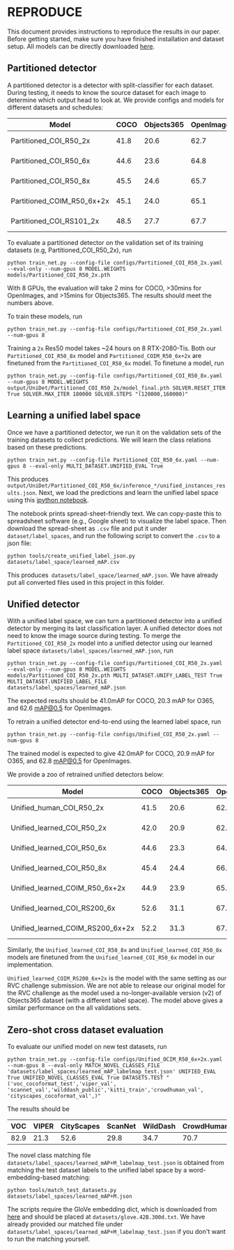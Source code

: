 # REPRODUCE

This document provides instructions to reproduce the results in our paper. Before getting started, make sure you have finished installation and dataset setup. All models can be directly downloaded [here](https://drive.google.com/drive/folders/1rW-oesL2L-9QbD_HRhpifJm15z5AOel-).


## Partitioned detector

A partitioned detector is a detector with split-classifier for each dataset. During testing, it needs to know the source dataset for each image to determine which output head to look at. We provide configs and models for different datasets and schedules:

| Model                      | COCO | Objects365 | OpenImages | Mapillary | links   |
|----------------------------|------|------------|------------|-----------|---------|
| Partitioned_COI_R50_2x     | 41.8 | 20.6       | 62.7       | -         |[config](../configs/Partitioned_COI_R50_2x.yaml)/ [weights](https://drive.google.com/file/d/1lUvgRQGcdheN7BHa9zoJoGCOLc5_ziej)|
| Partitioned_COI_R50_6x     | 44.6 | 23.6       | 64.8       | -         |[config](../configs/Partitioned_COI_R50_6x.yaml)/ [weights](https://drive.google.com/file/d/1o2yP9ghS5UUyfEh6WVuMdjnGKpjsqDuE)|
| Partitioned_COI_R50_8x     | 45.5 | 24.6       | 65.7       | -         |[config](../configs/Partitioned_COI_R50_8x.yaml)/ [weights](https://drive.google.com/file/d/1D6kh1P2VnYOE3IkW03Vp_TEJeXPWXorE)|
| Partitioned_COIM_R50_6x+2x | 45.1 | 24.0       | 65.1       | 14.9      |[config](../configs/Partitioned_COIM_R50_6x+2x.yaml)/ [weights](https://drive.google.com/file/d/186NjyTDiWaFmkLlj_3kl-mojcJTzqER8)|
| Partitioned_COI_RS101_2x   | 48.5 | 27.7       | 67.7       | -         |[config](../configs/Partitioned_COI_RS101_2x.yaml)/ [weights](https://drive.google.com/file/d/110JSpmfNU__7T3IMSJwv0QSfLLo_AqtZ)|

To evaluate a partitioned detector on the validation set of its training datasets (e.g, Partitioned_COI_R50_2x), run 

~~~
python train_net.py --config-file configs/Partitioned_COI_R50_2x.yaml --eval-only --num-gpus 8 MODEL.WEIGHTS models/Partitioned_COI_R50_2x.pth
~~~

With 8 GPUs, the evaluation will take 2 mins for COCO, >30mins for OpenImages, and >15mins for Objects365.
The results should meet the numbers above.

To train these models, run

~~~
python train_net.py --config-file configs/Partitioned_COI_R50_2x.yaml --num-gpus 8
~~~

Training a `2x` Res50 model takes ~24 hours on 8 RTX-2080-Tis. Both our `Partitioned_COI_R50_8x` model and `Partitioned_COIM_R50_6x+2x` are finetuned from the `Partitioned_COI_R50_6x` model. To finetune a model, run

~~~
python train_net.py --config-file configs/Partitioned_COI_R50_8x.yaml --num-gpus 8 MODEL.WEIGHTS output/UniDet/Partitioned_COI_R50_2x/model_final.pth SOLVER.RESET_ITER True SOLVER.MAX_ITER 180000 SOLVER.STEPS "(120000,160000)"
~~~

## Learning a unified label space

Once we have a partitioned detector, we run it on the validation sets of the training datasets to collect predictions. We will learn the class relations based on these predictions.

~~~
python train_net.py --config-file Partitioned_COI_R50_6x.yaml --num-gpus 8 --eval-only MULTI_DATASET.UNIFIED_EVAL True
~~~

This produces `output/UniDet/Partitioned_COI_R50_6x/inference_*/unified_instances_results.json`.
Next, we load the predictions and learn the unified label space using this [ipython notebook](../tools/UniDet_learn_labelspace_mAP.ipynb). 

The notebook prints spread-sheet-friendly text. We can copy-paste this to spreadsheet software (e.g., Google sheet) to visualize the label space.
Then download the spread-sheet as `.csv` file and put it under `dataset/label_spaces`, and run the following script to convert the `.csv` to a json file:

~~~
python tools/create_unified_label_json.py datasets/label_space/learned_mAP.csv
~~~

This produces` datasets/label_space/learned_mAP.json`.
We have already put all converted files used in this project in this folder.

## Unified detector

With a unified label space, we can turn a partitioned detector into a unified detector by merging its last classification layer. A unified detector does not need to know the image source during testing. To merge the `Partitioned_COI_R50_2x` model into a unified detector using our learned label space `datasets/label_spaces/learned_mAP.json`, run

~~~
python train_net.py --config-file configs/Partitioned_COI_R50_2x.yaml --eval-only --num-gpus 8 MODEL.WEIGHTS models/Partitioned_COI_R50_2x.pth MULTI_DATASET.UNIFY_LABEL_TEST True MULTI_DATASET.UNIFIED_LABEL_FILE datasets/label_spaces/learned_mAP.json
~~~

The expected results should be 41.0mAP for COCO, 20.3 mAP for O365, and 62.6 mAP@0.5 for OpenImages.


To retrain a unified detector end-to-end using the learned label space, run

~~~
python train_net.py --config-file configs/Unified_COI_R50_2x.yaml --num-gpus 8
~~~

The trained model is expected to give 42.0mAP for COCO, 20.9 mAP for O365, and 62.8 mAP@0.5 for OpenImages.

We provide a zoo of retrained unified detectors below:

| Model                              | COCO | Objects365 | OpenImages | Mapillary | weights |
|------------------------------------|------|------------|------------|-----------|---------|
| Unified_human_COI_R50_2x           | 41.5 | 20.6       | 62.6       | -         |[config](../configs/Unified_human_COI_R50_2x.yaml)/ [weights](https://drive.google.com/file/d/1z5qw03bHK8XX_4Nnjvnk7IgfiSw84Cjw)|
| Unified_learned_COI_R50_2x         | 42.0 | 20.9       | 62.8       | -         |[config](../configs/Unified_learned_COI_R50_2x.yaml)/ [weights](https://drive.google.com/file/d/1RT0KCM1rr5Y8c_gsqa_mQ4parnlOog7P)|
| Unified_learned_COI_R50_6x         | 44.6 | 23.3       | 64.5       | -         |[config](../configs/Unified_learned_COI_R50_6x.yaml)/ [weights](https://drive.google.com/file/d/1DIzXuk5BZqjZy29YVMFhxCo9ZYpzMZO2)|
| Unified_learned_COI_R50_8x         | 45.4 | 24.4       | 66.0       | -         |[config](../configs/Unified_learned_COI_R50_8x.yaml)/ [weights](https://drive.google.com/file/d/1bFpYy7FzmTQj9JKbCgixuAwrb5kkepZ3)|
| Unified_learned_COIM_R50_6x+2x     | 44.9 | 23.9       | 65.7       | 14.8      |[config](../configs/Unified_learned_COIM_R50_6x+2x.yaml)/ [weights](https://drive.google.com/file/d/1C4sgkirmgMumKXXiLOPmCKNTZAc3oVbq)|
| Unified_learned_COI_RS200_6x       | 52.6 | 31.1       | 67.6       | -         |[config](../configs/Unified_learned_COI_RS200_6x.yaml)/ [weights](https://drive.google.com/file/d/1MP8B44_FbSUOY-u7_hkXLF28Zrk-JDRr)|
| Unified_learned_COIM_RS200_6x+2x   | 52.2 | 31.3       | 67.8       | 20.3      |[config](../configs/Unified_learned_COIM_RS200_6x+2x.yaml)/ [weights](https://drive.google.com/file/d/1HvUv399Vie69dIOQX0gnjkCM0JUI9dqI)|

Similarly, the `Unified_learned_COI_R50_8x` and `Unified_learned_COI_R50_8x` models are finetuned from the `Unified_learned_COI_R50_6x` model in our implementation.

`Unified_learned_COIM_RS200_6x+2x` is the model with the same setting as our RVC challenge submission.
We are not able to release our original model for the RVC challenge as the model used a no-longer-available version (v2) of Objects365 dataset (with a different label space).
The model above gives a similar performance on the all validations sets.

## Zero-shot cross dataset evaluation

To evaluate our unified model on new test datasets, run

~~~
python train_net.py --config-file configs/Unified_OCIM_R50_6x+2x.yaml --num-gpus 8 --eval-only MATCH_NOVEL_CLASSES_FILE 'datasets/label_spaces/learned_mAP_labelmap_test.json' UNIFIED_EVAL True UNIFIED_NOVEL_CLASSES_EVAL True DATASETS.TEST "('voc_cocoformat_test','viper_val', 'scannet_val','wilddash_public','kitti_train','crowdhuman_val', 'cityscapes_cocoformat_val',)"
~~~

The results should be

|  VOC  | VIPER |  CityScapes  | ScanNet | WildDash | CrowdHuman | KITTI | mean |
|-------|-------|--------------|---------|----------|------------|-------|------|
| 82.9  | 21.3  | 52.6         | 29.8    | 34.7     | 70.7       | 39.9  | 47.3 |

The novel class matching file `datasets/label_spaces/learned_mAP+M_labelmap_test.json` is obtained from matching the test dataset labels to the unified label space by a word-embedding-based matching:

~~~
python tools/match_test_datasets.py datasets/label_spaces/learned_mAP+M.json
~~~

The scripts require the GloVe embedding dict, which is downloaded from [here](https://github.com/stanfordnlp/GloVe) and should be placed at `datasets/glove.42B.300d.txt`. We have already provided our matched file under `datasets/label_spaces/learned_mAP+M_labelmap_test.json` if you don't want to run the matching yourself.